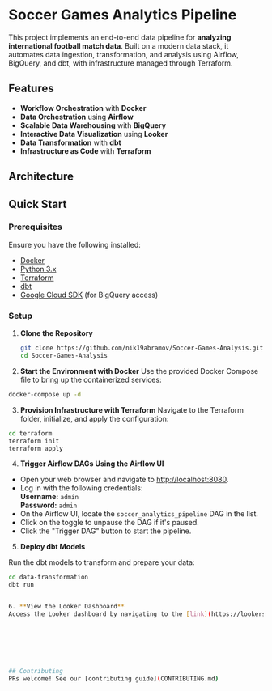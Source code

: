 # Soccer Games Analytics Pipeline

This project implements an end-to-end data pipeline for **analyzing international football match data**. Built on a modern data stack, it automates data ingestion, transformation, and analysis using Airflow, BigQuery, and dbt, with infrastructure managed through Terraform.

## Features

- **Workflow Orchestration** with **Docker**
- **Data Orchestration** using **Airflow**
- **Scalable Data Warehousing** with **BigQuery**
- **Interactive Data Visualization** using **Looker**
- **Data Transformation** with **dbt**
- **Infrastructure as Code** with **Terraform**


## Architecture


## Quick Start

### Prerequisites

Ensure you have the following installed:
- [Docker](https://www.docker.com/get-started)
- [Python 3.x](https://www.python.org/downloads/)
- [Terraform](https://www.terraform.io/downloads)
- [dbt](https://docs.getdbt.com/docs/installation)
- [Google Cloud SDK](https://cloud.google.com/sdk/docs/install) (for BigQuery access)

### Setup

1. **Clone the Repository**

   ```bash
   git clone https://github.com/nik19abramov/Soccer-Games-Analysis.git
   cd Soccer-Games-Analysis
   ```

2. **Start the Environment with Docker**
Use the provided Docker Compose file to bring up the containerized services:

  ```bash
  docker-compose up -d
  ```

3. **Provision Infrastructure with Terraform**
Navigate to the Terraform folder, initialize, and apply the configuration:

  ```bash
  cd terraform
  terraform init
  terraform apply
  ```

4. **Trigger Airflow DAGs Using the Airflow UI**

- Open your web browser and navigate to [http://localhost:8080](http://localhost:8080).
- Log in with the following credentials:  
  **Username:** `admin`  
  **Password:** `admin`
- On the Airflow UI, locate the `soccer_analytics_pipeline` DAG in the list.
- Click on the toggle to unpause the DAG if it's paused.
- Click the "Trigger DAG" button to start the pipeline.

5. **Deploy dbt Models**

Run the dbt models to transform and prepare your data:

```bash
cd data-transformation
dbt run


6. **View the Looker Dashboard**
Access the Looker dashboard by navigating to the [link](https://lookerstudio.google.com/reporting/ecfaa9f4-3feb-4fd7-9c2c-92bc4bc29f64)







## Contributing
PRs welcome! See our [contributing guide](CONTRIBUTING.md)
